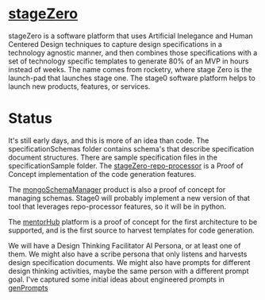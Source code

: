 # [stageZero](https://agile-learning.institute/stagezero)

stageZero is a software platform that uses Artificial Inelegance and Human Centered Design techniques to capture design specifications in a technology agnostic manner, and then combines those specifications with a set of technology specific templates to generate 80% of an MVP in hours instead of weeks. The name comes from rocketry, where stage Zero is the launch-pad that launches stage one. The stage0 software platform helps to launch new products, features, or services.

# Status
It's still early days, and this is more of an idea than code. The specificationSchemas folder contains schema's that describe specification document structures. There are sample specification files in the specificationSample folder. The [stageZero-repo-processor](https://github.com/agile-learning-institute/stageZero-repo-processor) is a Proof of Concept implementation of the code generation features. 

The [mongoSchemaManager](https://github.com/agile-learning-institute/mongoSchemaManager) product is also a proof of concept for managing schemas. Stage0 will probably implement a new version of that tool that leverages repo-processor features, so it will be in python.

The [mentorHub](https://github.com/agile-learning-institute/mentorHub) platform is a proof of concept for the first architecture to be supported, and is the first source to harvest templates for code generation. 

We will have a Design Thinking Facilitator AI Persona, or at least one of them. We might also have a scribe persona that only listens and harvests design specification documents. We might also have prompts for different design thinking activities, maybe the same person with a different prompt goal. I've captured some initial ideas about engineered prompts in [genPrompts](./genPrompts/)


